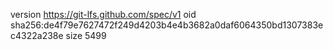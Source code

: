 version https://git-lfs.github.com/spec/v1
oid sha256:de4f79e7627472f249d4203b4e4b3682a0daf6064350bd1307383ec4322a238e
size 5499
